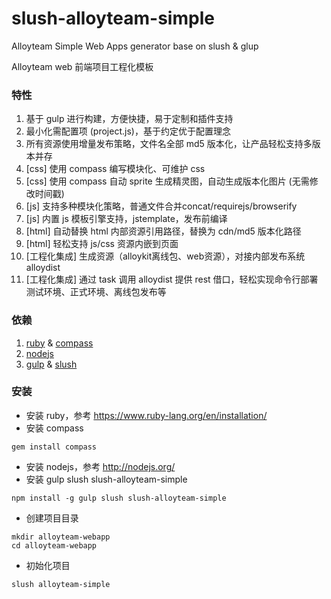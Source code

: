 slush-alloyteam-simple
==========================

Alloyteam Simple Web Apps generator base on slush & glup 

Alloyteam web 前端项目工程化模板

### 特性
1. 基于 gulp 进行构建，方便快捷，易于定制和插件支持
2. 最小化需配置项 (project.js)，基于约定优于配置理念
3. 所有资源使用增量发布策略，文件名全部 md5 版本化，让产品轻松支持多版本并存
2. [css] 使用 compass 编写模块化、可维护 css
2. [css] 使用 compass 自动 sprite 生成精灵图，自动生成版本化图片 (无需修改时间戳)
3. [js] 支持多种模块化策略，普通文件合并concat/requirejs/browserify
4. [js] 内置 js 模板引擎支持，jstemplate，发布前编译
5. [html] 自动替换 html 内部资源引用路径，替换为 cdn/md5 版本化路径
6. [html] 轻松支持 js/css 资源内嵌到页面
7. [工程化集成] 生成资源（alloykit离线包、web资源），对接内部发布系统 alloydist
7. [工程化集成] 通过 task 调用 alloydist 提供 rest 借口，轻松实现命令行部署测试环境、正式环境、离线包发布等

### 依赖
1. [ruby](https://www.ruby-lang.org/) & [compass](http://compass-style.org/)
2. [nodejs](http://nodejs.org/)
3. [gulp](https://github.com/gulpjs/gulp/) & [slush](https://github.com/slushjs/slush)

### 安装
* 安装 ruby，参考 https://www.ruby-lang.org/en/installation/
* 安装 compass
```shell
gem install compass
```
* 安装 nodejs，参考 http://nodejs.org/
* 安装 gulp slush slush-alloyteam-simple
```shell
npm install -g gulp slush slush-alloyteam-simple
```
* 创建项目目录
```shell
mkdir alloyteam-webapp
cd alloyteam-webapp
```
* 初始化项目
```shell
slush alloyteam-simple
```


